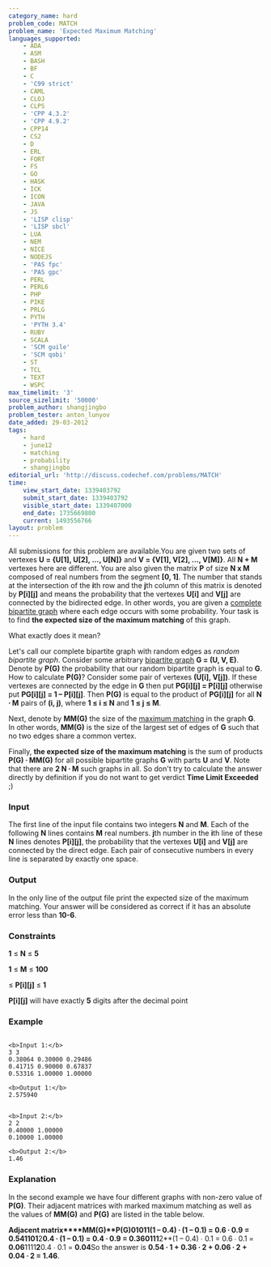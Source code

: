 ```yaml
---
category_name: hard
problem_code: MATCH
problem_name: 'Expected Maximum Matching'
languages_supported:
    - ADA
    - ASM
    - BASH
    - BF
    - C
    - 'C99 strict'
    - CAML
    - CLOJ
    - CLPS
    - 'CPP 4.3.2'
    - 'CPP 4.9.2'
    - CPP14
    - CS2
    - D
    - ERL
    - FORT
    - FS
    - GO
    - HASK
    - ICK
    - ICON
    - JAVA
    - JS
    - 'LISP clisp'
    - 'LISP sbcl'
    - LUA
    - NEM
    - NICE
    - NODEJS
    - 'PAS fpc'
    - 'PAS gpc'
    - PERL
    - PERL6
    - PHP
    - PIKE
    - PRLG
    - PYTH
    - 'PYTH 3.4'
    - RUBY
    - SCALA
    - 'SCM guile'
    - 'SCM qobi'
    - ST
    - TCL
    - TEXT
    - WSPC
max_timelimit: '3'
source_sizelimit: '50000'
problem_author: shangjingbo
problem_tester: anton_lunyov
date_added: 29-03-2012
tags:
    - hard
    - june12
    - matching
    - probability
    - shangjingbo
editorial_url: 'http://discuss.codechef.com/problems/MATCH'
time:
    view_start_date: 1339403792
    submit_start_date: 1339403792
    visible_start_date: 1339407000
    end_date: 1735669800
    current: 1493556766
layout: problem
---
```

All submissions for this problem are available.You are given two sets of vertexes **U = {U\[1\], U\[2\], ..., U\[N\]}** and **V = {V\[1\], V\[2\], ..., V\[M\]}**. All **N + M** vertexes here are different. You are also given the matrix **P** of size **N x M** composed of real numbers from the segment **\[0, 1\]**. The number that stands at the intersection of the **i**th row and the **j**th column of this matrix is denoted by **P\[i\]\[j\]** and means the probability that the vertexes **U\[i\]** and **V\[j\]** are connected by the bidirected edge. In other words, you are given a [complete bipartite graph](http://en.wikipedia.org/wiki/Complete_bipartite_graph) where each edge occurs with some probability. Your task is to find **the expected size of the maximum matching** of this graph.

What exactly does it mean?

Let's call our complete bipartite graph with random edges as _random bipartite graph_.
Consider some arbitrary [bipartite graph](http://en.wikipedia.org/wiki/Bipartite_graph) **G = (U, V, E)**. Denote by **P(G)** the probability that our random bipartite graph is equal to **G**. How to calculate **P(G)**? Consider some pair of vertexes **(U\[i\], V\[j\])**. If these vertexes are connected by the edge in **G** then put **PG\[i\]\[j\] = P\[i\]\[j\]** otherwise put **PG\[i\]\[j\] = 1 – P\[i\]\[j\]**. Then **P(G)** is equal to the product of **PG\[i\]\[j\]** for all **N ∙ M** pairs of **(i, j)**, where **1 ≤ i ≤ N** and **1 ≤ j ≤ M**.

Next, denote by **MM(G)** the size of the [maximum matching](http://en.wikipedia.org/wiki/Maximum_matching#Definition) in the graph **G**. In other words, **MM(G)** is the size of the largest set of edges of **G** such that no two edges share a common vertex.

Finally, **the expected size of the maximum matching** is the sum of products **P(G) ∙ MM(G)** for all possible bipartite graphs **G** with parts **U** and **V**. Note that there are **2 N ∙ M**  such graphs in all. So don't try to calculate the answer directly by definition if you do not want to get verdict **Time Limit Exceeded** ;)

### Input

The first line of the input file contains two integers **N** and **M**. Each of the following **N** lines contains **M** real numbers. **j**th number in the **i**th line of these **N** lines denotes **P\[i\]\[j\]**, the probability that the vertexes **U\[i\]** and **V\[j\]** are connected by the direct edge. Each pair of consecutive numbers in every line is separated by exactly one space.

### Output

In the only line of the output file print the expected size of the maximum matching. Your answer will be considered as correct if it has an absolute error less than **10-6**.

### Constraints

**1** ≤ **N** ≤ **5**

**1** ≤ **M** ≤ **100**

 ≤ **P\[i\]\[j\]** ≤ **1**

**P\[i\]\[j\]** will have exactly **5** digits after the decimal point

### Example

```

<b>Input 1:</b>
3 3
0.38064 0.30000 0.29486
0.41715 0.90000 0.67837
0.53316 1.00000 1.00000

<b>Output 1:</b>
2.575940


<b>Input 2:</b>
2 2
0.40000 1.00000
0.10000 1.00000

<b>Output 2:</b>
1.46

```
### Explanation

In the second example we have four different graphs with non-zero value of **P(G)**. Their adjacent matrices with marked maximum matching as well as the values of **MM(G)** and **P(G)** are listed in the table below.

**Adjacent matrix****MM(G)****P(G)**0101**1**(1 – 0.4) ∙ (1 – 0.1) = 0.6 ∙ 0.9 = **0.54**1101**2**0.4 ∙ (1 – 0.1) = 0.4 ∙ 0.9 = **0.36**0111**2**(1 – 0.4) ∙ 0.1 = 0.6 ∙ 0.1 = **0.06**1111**2**0.4 ∙ 0.1 = **0.04**So the answer is **0.54 ∙ 1 + 0.36 ∙ 2 + 0.06 ∙ 2 + 0.04 ∙ 2 = 1.46**.